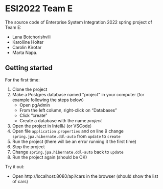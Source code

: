 # ESI2022 Team E

The source code of Enterprise System Integration 2022 spring project of Team E:

* Lana Botchorishvili
* Karoliine Holter
* Carolin Kirotar
* Marta Napa.

## Getting started

For the first time:
1. Clone the project
2. Make a Postgres database named "project" in your computer (for example following the steps below)
    * Open pgAdmin
    * From the left column, right-click on “Databases”
    * Click “create”
    * Create a database with the name _project_
3. Open the project in IntelliJ (or VSCode)
4. Open file `application.properties` and on line 9 change `spring.jpa.hibernate.ddl-auto` from `update` to `create`
5. Run the project (there will be an error running it the first time)
6. Stop the project
7. Change `spring.jpa.hibernate.ddl-auto` back to `update`
8. Run the project again (should be OK)

Try it out:
* Open http://localhost:8080/api/cars in the browser (should show the list of cars)
